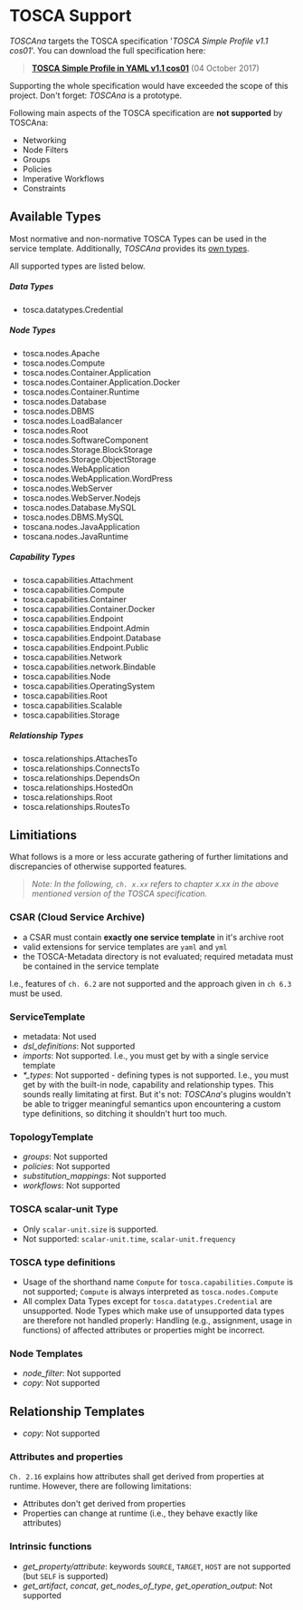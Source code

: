 # TOSCA Support

*TOSCAna* targets the TOSCA specification '*TOSCA Simple Profile v1.1 cos01*'.
You can download the full specification here:  
>[**TOSCA Simple Profile in YAML v1.1 cos01**](http://docs.oasis-open.org/tosca/TOSCA-Simple-Profile-YAML/v1.1/cos01/) (04 October 2017)

Supporting the whole specification would have exceeded the scope of this project. Don't forget: *TOSCAna* is a prototype.

Following main aspects of the TOSCA specification are **not supported** by TOSCAna:

- Networking
- Node Filters
- Groups
- Policies
- Imperative Workflows
- Constraints

## Available Types
Most normative and non-normative TOSCA Types can be used in the service template.
Additionally, *TOSCAna* provides its [own types](toscana-types.md).

All supported types are listed below.

##### Data Types
- tosca.datatypes.Credential

##### Node Types 
- tosca.nodes.Apache                
- tosca.nodes.Compute               
- tosca.nodes.Container.Application 
- tosca.nodes.Container.Application.Docker 
- tosca.nodes.Container.Runtime     
- tosca.nodes.Database              
- tosca.nodes.DBMS                  
- tosca.nodes.LoadBalancer          
- tosca.nodes.Root                  
- tosca.nodes.SoftwareComponent     
- tosca.nodes.Storage.BlockStorage  
- tosca.nodes.Storage.ObjectStorage 
- tosca.nodes.WebApplication        
- tosca.nodes.WebApplication.WordPress     
- tosca.nodes.WebServer             
- tosca.nodes.WebServer.Nodejs             
- tosca.nodes.Database.MySQL               
- tosca.nodes.DBMS.MySQL                   
- toscana.nodes.JavaApplication 
- toscana.nodes.JavaRuntime     
 
##### Capability Types 
- tosca.capabilities.Attachment        
- tosca.capabilities.Compute           
- tosca.capabilities.Container         
- tosca.capabilities.Container.Docker 
- tosca.capabilities.Endpoint          
- tosca.capabilities.Endpoint.Admin    
- tosca.capabilities.Endpoint.Database 
- tosca.capabilities.Endpoint.Public   
- tosca.capabilities.Network           
- tosca.capabilities.network.Bindable  
- tosca.capabilities.Node              
- tosca.capabilities.OperatingSystem   
- tosca.capabilities.Root              
- tosca.capabilities.Scalable          
- tosca.capabilities.Storage           
 
##### Relationship Types
- tosca.relationships.AttachesTo 
- tosca.relationships.ConnectsTo 
- tosca.relationships.DependsOn  
- tosca.relationships.HostedOn   
- tosca.relationships.Root       
- tosca.relationships.RoutesTo   
 
## Limitiations
What follows is a more or less accurate gathering of further limitations and discrepancies of otherwise supported features. 

>*Note: In the following, `ch. x.xx` refers to chapter x.xx in the above mentioned version of the TOSCA specification.*

### CSAR (Cloud Service Archive)
- a CSAR must contain **exactly one service template** in it's archive root
- valid extensions for service templates are `yaml` and `yml`
- the TOSCA-Metadata directory is not evaluated; required metadata must be contained in the service template
 
I.e., features of `ch. 6.2` are not supported and the approach given in `ch 6.3` must be used.

### ServiceTemplate
- metadata: Not used
- *dsl_definitions*: Not supported
- *imports*: Not supported. 
I.e., you must get by with a single service template
- *\*_types*: Not supported - defining types is not supported.
I.e., you must get by with the built-in node, capability and relationship types.
This sounds really limitating at first. But it's not: *TOSCAna*'s plugins wouldn't be able to trigger meaningful semantics upon encountering a custom type definitions, so ditching it shouldn't hurt too much.  

### TopologyTemplate
- *groups*: Not supported
- *policies*: Not supported
- *substitution_mappings*: Not supported
- *workflows*: Not supported

### TOSCA scalar-unit Type
- Only `scalar-unit.size` is supported.   
- Not supported: `scalar-unit.time`, `scalar-unit.frequency`

### TOSCA type definitions
- Usage of the shorthand name `Compute` for `tosca.capabilities.Compute` is not supported; `Compute` is always interpreted as `tosca.nodes.Compute`
- All complex Data Types except for `tosca.datatypes.Credential` are unsupported. 
Node Types which make use of unsupported data types are therefore not handled properly: Handling (e.g., assignment, usage in functions) of affected attributes or properties might be incorrect.

### Node Templates
- *node_filter*: Not supported
- *copy*: Not supported

## Relationship Templates
- *copy*: Not supported


### Attributes and properties
`Ch. 2.16` explains how attributes shall get derived from properties at runtime.
However, there are following limitations:

- Attributes don't get derived from properties
- Properties can change at runtime (i.e., they behave exactly like attributes)

### Intrinsic functions
- *get_property/attribute*: keywords `SOURCE`, `TARGET`, `HOST` are not supported (but `SELF` is supported)
- *get_artifact*, *concat*, *get_nodes_of_type*, *get_operation_output*: Not supported

